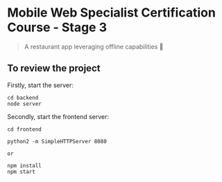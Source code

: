 # Mobile Web Specialist Certification Course - Stage 3

> A restaurant app leveraging offline capabilities 🍕

## To review the project

Firstly, start the server:

```shell
cd backend
node server
```

Secondly, start the frontend server:

```
cd frontend 

python2 -m SimpleHTTPServer 8080

or

npm install
npm start
```
